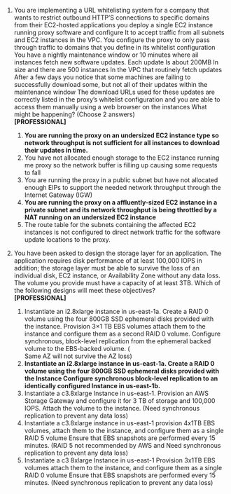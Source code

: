 1. You are implementing a URL whitelisting system for a company that wants to restrict outbound HTTP’S connections to specific domains from their EC2-hosted applications you deploy a single EC2 instance running proxy software and configure It to accept traffic from all subnets and EC2 instances in the VPC. You configure the proxy to only pass through traffic to domains that you define in its whitelist configuration You have a nightly maintenance window or 10 minutes where ail instances fetch new software updates. Each update Is about 200MB In size and there are 500 instances In the VPC that routinely fetch updates After a few days you notice that some machines are failing to successfully download some, but not all of their updates within the maintenance window The download URLs used for these updates are correctly listed in the proxy’s whitelist configuration and you are able to access them manually using a web browser on the instances What might be happening? \(Choose 2 answers\)   
   **\[PROFESSIONAL\]**  
   1. **You are running the proxy on an undersized EC2 instance type so network throughput is not sufficient for all instances to download their updates in time.**  
   2. You have not allocated enough storage to the EC2 instance running me proxy so the network buffer is filling up causing some requests to fall  
   3. You are running the proxy in a public subnet but have not allocated enough EIPs to support the needed network throughput through the Internet Gateway \(IGW\)  
   4. **You are running the proxy on a affluently-sized EC2 instance in a private subnet and its network throughput is being throttled by a NAT running on an undersized EC2 instance**  
   5. The route table for the subnets containing the affected EC2 instances is not configured to direct network traffic for the software update locations to the proxy.

2. You have been asked to design the storage layer for an application. The application requires disk performance of at least 100,000 IOPS in addition; the storage layer must be able to survive the loss of an individual disk, EC2 instance, or Availability Zone without any data loss. The volume you provide must have a capacity of at least 3TB. Which of the following designs will meet these objectives?  
   **\[PROFESSIONAL\]**  
   1. Instantiate an i2.8xlarge instance in us-east-1a. Create a RAID 0 volume using the four 800GB SSD ephemeral disks provided with the instance. Provision 3×1 TB EBS volumes attach them to the instance and configure them as a second RAID 0 volume. Configure synchronous, block-level replication from the ephemeral backed volume to the EBS-backed volume. \(  
      Same AZ will not survive the AZ loss\)  
   2. **Instantiate an i2.8xlarge instance in us-east-1a. Create a RAID 0 volume using the four 800GB SSD ephemeral disks provided with the Instance Configure synchronous block-level replication to an identically configured Instance in us-east-1b.**  
   3. Instantiate a c3.8xlarge Instance in us-east-1. Provision an AWS Storage Gateway and configure it for 3 TB of storage and 100,000 IOPS. Attach the volume to the instance. \(Need synchronous replication to prevent any data loss\)  
   4. Instantiate a c3.8xlarge instance in us-east-1 provision 4x1TB EBS volumes, attach them to the instance, and configure them as a single RAID 5 volume Ensure that EBS snapshots are performed every 15 minutes. \(RAID 5 not recommended by AWS and Need synchronous replication to prevent any data loss\)  
   5. Instantiate a c3 8xlarge Instance in us-east-1 Provision 3x1TB EBS volumes attach them to the instance, and configure them as a single RAID 0 volume Ensure that EBS snapshots are performed every 15 minutes. \(Need synchronous replication to prevent any data loss\)



